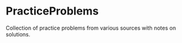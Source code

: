 PracticeProblems
================

Collection of practice problems from various sources with notes on solutions.
